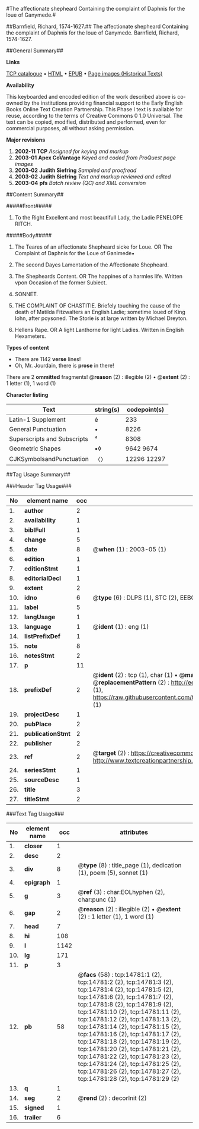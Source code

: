 #The affectionate shepheard Containing the complaint of Daphnis for the loue of Ganymede.#

##Barnfield, Richard, 1574-1627.##
The affectionate shepheard Containing the complaint of Daphnis for the loue of Ganymede.
Barnfield, Richard, 1574-1627.

##General Summary##

**Links**

[TCP catalogue](http://www.ota.ox.ac.uk/tcp/)  • 
[HTML](http://tei.it.ox.ac.uk/tcp/Texts-HTML/free/A04/A04673.html)  • 
[EPUB](http://tei.it.ox.ac.uk/tcp/Texts-EPUB/free/A04/A04673.epub) • 
[Page images (Historical Texts)](https://data.historicaltexts.jisc.ac.uk/view?pubId=eebo-99849622e&pageId=eebo-99849622e-14781-1)

**Availability**

This keyboarded and encoded edition of the
	       work described above is co-owned by the institutions
	       providing financial support to the Early English Books
	       Online Text Creation Partnership. This Phase I text is
	       available for reuse, according to the terms of Creative
	       Commons 0 1.0 Universal. The text can be copied,
	       modified, distributed and performed, even for
	       commercial purposes, all without asking permission.

**Major revisions**

1. __2002-11__ __TCP__ *Assigned for keying and markup*
1. __2003-01__ __Apex CoVantage__ *Keyed and coded from ProQuest page images*
1. __2003-02__ __Judith Siefring__ *Sampled and proofread*
1. __2003-02__ __Judith Siefring__ *Text and markup reviewed and edited*
1. __2003-04__ __pfs__ *Batch review (QC) and XML conversion*

##Content Summary##

#####Front#####

1. To the Right Excellent and most beautifull Lady, the Ladie PENELOPE RITCH.

#####Body#####

1. The Teares of an affectionate Shepheard sicke for Loue. OR The Complaint of Daphnis for the Loue of Ganimede▪

1. The second Dayes Lamentation of the Affectionate Shepheard.

1. The Shepheards Content. OR The happines of a harmles life. Written vpon Occasion of the former Subiect.

1. SONNET.

1. THE COMPLAINT OF CHASTITIE. Briefely touching the cause of the death of Matilda Fitzwalters an English Ladie; sometime loued of King Iohn, after poysoned. The Storie is at large written by Michael Dreyton.

1. Hellens Rape. OR A light Lanthorne for light Ladies. Written in English Hexameters.

**Types of content**

  * There are 1142 **verse** lines!
  * Oh, Mr. Jourdain, there is **prose** in there!

There are 2 **ommitted** fragments! 
 @__reason__ (2) : illegible (2)  •  @__extent__ (2) : 1 letter (1), 1 word (1)

**Character listing**


|Text|string(s)|codepoint(s)|
|---|---|---|
|Latin-1 Supplement|é|233|
|General Punctuation|•|8226|
|Superscripts             and Subscripts|⁴|8308|
|Geometric Shapes|▪◊|9642 9674|
|CJKSymbolsandPunctuation|〈〉|12296 12297|

##Tag Usage Summary##

###Header Tag Usage###

|No|element name|occ|attributes|
|---|---|---|---|
|1.|__author__|2||
|2.|__availability__|1||
|3.|__biblFull__|1||
|4.|__change__|5||
|5.|__date__|8| @__when__ (1) : 2003-05 (1)|
|6.|__edition__|1||
|7.|__editionStmt__|1||
|8.|__editorialDecl__|1||
|9.|__extent__|2||
|10.|__idno__|6| @__type__ (6) : DLPS (1), STC (2), EEBO-CITATION (1), PROQUEST (1), VID (1)|
|11.|__label__|5||
|12.|__langUsage__|1||
|13.|__language__|1| @__ident__ (1) : eng (1)|
|14.|__listPrefixDef__|1||
|15.|__note__|8||
|16.|__notesStmt__|2||
|17.|__p__|11||
|18.|__prefixDef__|2| @__ident__ (2) : tcp (1), char (1)  •  @__matchPattern__ (2) : ([0-9\-]+):([0-9IVX]+) (1), (.+) (1)  •  @__replacementPattern__ (2) : http://eebo.chadwyck.com/downloadtiff?vid=$1&page=$2 (1), https://raw.githubusercontent.com/textcreationpartnership/Texts/master/tcpchars.xml#$1 (1)|
|19.|__projectDesc__|1||
|20.|__pubPlace__|2||
|21.|__publicationStmt__|2||
|22.|__publisher__|2||
|23.|__ref__|2| @__target__ (2) : https://creativecommons.org/publicdomain/zero/1.0/ (1), http://www.textcreationpartnership.org/docs/. (1)|
|24.|__seriesStmt__|1||
|25.|__sourceDesc__|1||
|26.|__title__|3||
|27.|__titleStmt__|2||


###Text Tag Usage###

|No|element name|occ|attributes|
|---|---|---|---|
|1.|__closer__|1||
|2.|__desc__|2||
|3.|__div__|8| @__type__ (8) : title_page (1), dedication (1), poem (5), sonnet (1)|
|4.|__epigraph__|1||
|5.|__g__|3| @__ref__ (3) : char:EOLhyphen (2), char:punc (1)|
|6.|__gap__|2| @__reason__ (2) : illegible (2)  •  @__extent__ (2) : 1 letter (1), 1 word (1)|
|7.|__head__|7||
|8.|__hi__|108||
|9.|__l__|1142||
|10.|__lg__|171||
|11.|__p__|3||
|12.|__pb__|58| @__facs__ (58) : tcp:14781:1 (2), tcp:14781:2 (2), tcp:14781:3 (2), tcp:14781:4 (2), tcp:14781:5 (2), tcp:14781:6 (2), tcp:14781:7 (2), tcp:14781:8 (2), tcp:14781:9 (2), tcp:14781:10 (2), tcp:14781:11 (2), tcp:14781:12 (2), tcp:14781:13 (2), tcp:14781:14 (2), tcp:14781:15 (2), tcp:14781:16 (2), tcp:14781:17 (2), tcp:14781:18 (2), tcp:14781:19 (2), tcp:14781:20 (2), tcp:14781:21 (2), tcp:14781:22 (2), tcp:14781:23 (2), tcp:14781:24 (2), tcp:14781:25 (2), tcp:14781:26 (2), tcp:14781:27 (2), tcp:14781:28 (2), tcp:14781:29 (2)|
|13.|__q__|1||
|14.|__seg__|2| @__rend__ (2) : decorInit (2)|
|15.|__signed__|1||
|16.|__trailer__|6||
